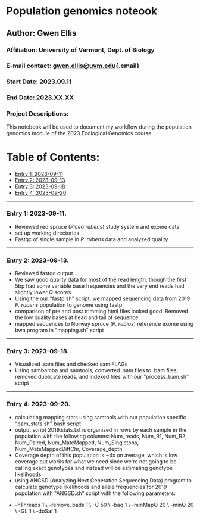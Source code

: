 # Population genomics noteook

## Author: Gwen Ellis

### Affiliation: University of Vermont, Dept. of Biology

### E-mail contact: [gwen.ellis\@uvm.edu](mailto:gwen.ellis@uvm.edu){.email}

### Start Date: 2023.09.11

### End Date: 2023.XX.XX

### Project Descriptions:

This notebook will be used to document my workflow during the population genomics module of the 2023 Ecological Genomics course.

# Table of Contents:

-   [Entry 1: 2023-09-11](#id-section1)
-   [Entry 2: 2023-09-13](#id-section2)
-   [Entry 3: 2023-09-18](#id-section3)
-   [Entry 4: 2023-09-20](#id-section4)

------    
<div id='id-section1'/>   


### Entry 1: 2023-09-11.   
- Reviewed red spruce (*Picea rubens*) study system and exome data
- set up working directories
- Fastqc of single sample in *P. rubens* data and analyzed quality


------    
<div id='id-section2'/>   


### Entry 2: 2023-09-13.  
- Reviewed fastqc output
- We saw good quality data for most of the read length, though the first 5bp had some variable base frequencies and the very end reads had slightly lower Q scores
- Using the our "fastp.sh" script, we mapped sequencing data from 2019 *P. rubens* population to genome using fastp
- comparison of pre and post trimming html files looked good! Removed the low quality bases at head and tail of sequence
- mapped sequences to Norway spruce (*P. rubias*) reference exome using bwa program in "mapping.sh" script



------    
<div id='id-section3'/>   


### Entry 3: 2023-09-18.
- Visualized .sam files and checked sam FLAGs
- Using sambamba and samtools, converted .sam files to .bam files, removed duplicate reads, and indexed files with our "process_bam.sh" script 


------    
<div id='id-section3'/>   


### Entry 4: 2023-09-20.
- calculating mapping stats using samtools with our population specific "bam_stats.sh" bash script
- output script 2019.stats.txt is organized in rows by each sample in the population with the following columns: Num_reads, Num_R1, Num_R2, Num_Paired, Num_MateMapped, Num_Singletons, Num_MateMappedDiffChr, Coverage_depth
- Coverage depth of this population is ~4x on average, which is low coverage but works for what we need since we're not going to be calling exact genotypes and instead will be estimating genotype likelihoods
- using ANGSD (Analyzing Next Generation Sequencing Data) program to calculate genotype likelihoods and allele frequencies for 2019 population with "ANGSD.sh" script with the following parameters:
* -nThreads 1 \ -remove_bads 1 \ -C 50 \ -baq 1 \ -minMapQ 20 \ -minQ 20 \ -GL 1 \ -doSaf 1





